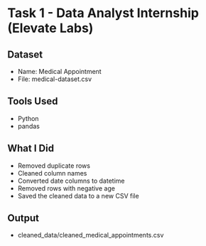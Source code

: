 # Task 1 - Data Analyst Internship (Elevate Labs)

## Dataset
- Name: Medical Appointment
- File: medical-dataset.csv

## Tools Used
- Python
- pandas

## What I Did
   - Removed duplicate rows
   - Cleaned column names
   - Converted date columns to datetime
   - Removed rows with negative age
   - Saved the cleaned data to a new CSV file

## Output
   - cleaned_data/cleaned_medical_appointments.csv
